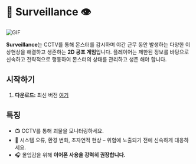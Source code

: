 # 🌃 Surveillance 👁️

![GIF](preview1.gif) 


**Surveillance**는 CCTV를 통해 몬스터를 감시하며 야간 근무 동안 발생하는 다양한 이상현상을 해결하고 생존하는 **2D 공포 게임**입니다. 플레이어는 제한된 정보를 바탕으로 신속하고 전략적으로 행동하여 몬스터의 상태를 관리하고 생존 해야 합니다.

## 시작하기

1.  **다운로드:** 최신 버전 [여기](https://github.com/goalgoloo1/Surveilance/releases/tag/v1.0.1)


## 특징

*   📺 CCTV를 통해 괴물을 모니터링하세요. 
*   🚨 시스템 오류, 환경 변화, 초자연적 현상 – 위험에 노출되기 전에 신속하게 대응하세요.
*   🎧 몰입감을 위해 **이어폰 사용을 강력히 권장합니다.** 


